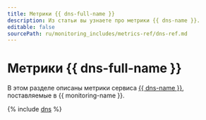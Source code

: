```yaml
---
title: Метрики {{ dns-full-name }}
description: Из статьи вы узнаете про метрики {{ dns-name }}.
editable: false
sourcePath: ru/monitoring_includes/metrics-ref/dns-ref.md
---
```


# Метрики {{ dns-full-name }}

В этом разделе описаны метрики сервиса [{{ dns-name }}](../../dns/), поставляемые в {{ monitoring-name }}.

{% include [dns](../../_includes/monitoring/metrics-ref/dns.md) %}